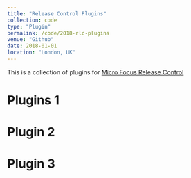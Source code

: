 ```yaml
---
title: "Release Control Plugins"
collection: code
type: "Plugin"
permalink: /code/2018-rlc-plugins
venue: "Github"
date: 2018-01-01
location: "London, UK"
---
```


This is a collection of plugins for [Micro Focus Release Control]()

Plugins 1
======

Plugin 2
======

Plugin 3
======
